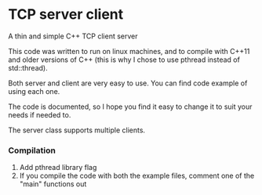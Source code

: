 # TCP server client
A thin and simple C++ TCP client server

This code was written to run on linux machines, and to compile with C++11 and older versions of C++ (this is why I chose to use pthread instead of std::thread).

Both server and client are very easy to use. You can find code example of using each one. 

The code is documented, so I hope you find it easy to change it to suit your needs if needed to.

The server class supports multiple clients.

### Compilation
1. Add pthread library flag
2. If you compile the code with both the example files, comment one of the "main" functions out
